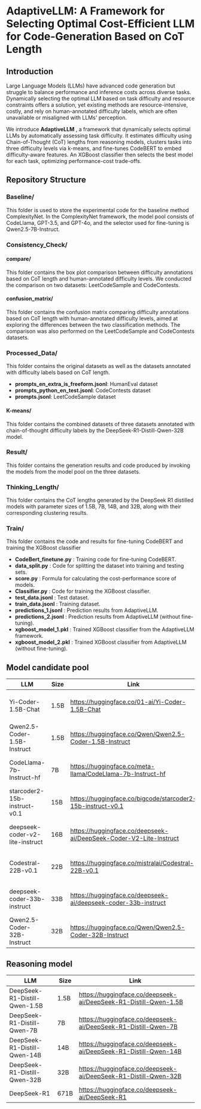 # AdaptiveLLM: A Framework for Selecting Optimal Cost-Efficient LLM for Code-Generation Based on CoT Length

## Introduction

Large Language Models (LLMs) have advanced code generation but struggle to balance performance and inference costs across diverse tasks. Dynamically selecting the optimal LLM based on task difficulty and resource constraints offers a solution, yet existing methods are resource-intensive, costly, and rely on human-annotated difficulty labels, which are often unavailable or misaligned with LLMs' perception.

We introduce **AdaptiveLLM** , a framework that dynamically selects optimal LLMs by automatically assessing task difficulty. It estimates difficulty using Chain-of-Thought (CoT) lengths from reasoning models, clusters tasks into three difficulty levels via k-means, and fine-tunes CodeBERT to embed difficulty-aware features. An XGBoost classifier then selects the best model for each task, optimizing performance-cost trade-offs.

## Repository Structure

### Baseline/

This folder is used to store the experimental code for the baseline method ComplexityNet. In the ComplexityNet framework, the model pool consists of CodeLlama, GPT-3.5, and GPT-4o, and the selector used for fine-tuning is Qwen2.5-7B-Instruct.

### Consistency_Check/

#### compare/

This folder contains the box plot comparison between difficulty annotations based on CoT length and human-annotated difficulty levels. We conducted the comparison on two datasets: LeetCodeSample and CodeContests.

#### confusion_matrix/

This folder contains the confusion matrix comparing difficulty annotations based on CoT length with human-annotated difficulty levels, aimed at exploring the differences between the two classification methods. The comparison was also performed on the LeetCodeSample and CodeContests datasets.

### Processed_Data/

This folder contains the original datasets as well as the datasets annotated with difficulty labels based on CoT length.

- **prompts_en_extra_is_freeform.jsonl**: HumanEval dataset
- **prompts_python_en_test.jsonl**: CodeContests dataset
- **prompts.jsonl**: LeetCodeSample dataset

#### K-means/

This folder contains the combined datasets of three datasets annotated with chain-of-thought difficulty labels by the DeepSeek-R1-Distill-Qwen-32B model.

### Result/

This folder contains the generation results and code produced by invoking the models from the model pool on the three datasets.

### Thinking_Length/

This folder contains the CoT lengths generated by the DeepSeek R1 distilled models with parameter sizes of 1.5B, 7B, 14B, and 32B, along with their corresponding clustering results.

### Train/

This folder contains the code and results for fine-tuning CodeBERT and training the XGBoost classifier

- **CodeBert_finetune.py** : Training code for fine-tuning CodeBERT.
- **data_split.py** : Code for splitting the dataset into training and testing sets.
- **score.py** : Formula for calculating the cost-performance score of models.
- **Classifier.py** : Code for training the XGBoost classifier.
- **test_data.jsonl** : Test dataset.
- **train_data.jsonl** : Training dataset.
- **predictions_1.jsonl** : Prediction results from AdaptiveLLM.
- **predictions_2.jsonl** : Prediction results from AdaptiveLLM (without fine-tuning).
- **xgboost_model_1.pkl** : Trained XGBoost classifier from the AdaptiveLLM framework.
- **xgboost_model_2.pkl** : Trained XGBoost classifier from AdaptiveLLM (without fine-tuning).

## Model candidate pool

| LLM                             | Size | Link                                                         | Price            |
| ------------------------------- | ---- | ------------------------------------------------------------ | ---------------- |
| Yi-Coder-1.5B-Chat              | 1.5B | <https://huggingface.co/01-ai/Yi-Coder-1.5B-Chat>            | $ 0.14/ M Tokens |
| Qwen2.5-Coder-1.5B-Instruct     | 1.5B | <https://huggingface.co/Qwen/Qwen2.5-Coder-1.5B-Instruct>    | $ 0.14/ M Tokens |
| CodeLlama-7b-Instruct-hf        | 7B   | <https://huggingface.co/meta-llama/CodeLlama-7b-Instruct-hf> | $ 0.42/ M Tokens |
| starcoder2-15b-instruct-v0.1    | 15B  | <https://huggingface.co/bigcode/starcoder2-15b-instruct-v0.1> | $ 0.72/ M Tokens |
| deepseek-coder-v2-lite-instruct | 16B  | <https://huggingface.co/deepseek-ai/DeepSeek-Coder-V2-Lite-Instruct> | $ 0.72/ M Tokens |
| Codestral-22B-v0.1              | 22B  | <https://huggingface.co/mistralai/Codestral-22B-v0.1>        | $ 0.95/ M Tokens |
| deepseek-coder-33b-instruct     | 33B  | <https://huggingface.co/deepseek-ai/deepseek-coder-33b-instruct> | $ 1.26/ M Tokens |
| Qwen2.5-Coder-32B-Instruct      | 32B  | <https://huggingface.co/Qwen/Qwen2.5-Coder-32B-Instruct>     | $ 1.26/ M Tokens |

## Reasoning model

| LLM                           | Size | Link                                                         |
| ----------------------------- | ---- | ------------------------------------------------------------ |
| DeepSeek-R1-Distill-Qwen-1.5B | 1.5B | <https://huggingface.co/deepseek-ai/DeepSeek-R1-Distill-Qwen-1.5B> |
| DeepSeek-R1-Distill-Qwen-7B   | 7B   | <https://huggingface.co/deepseek-ai/DeepSeek-R1-Distill-Qwen-7B> |
| DeepSeek-R1-Distill-Qwen-14B  | 14B  | <https://huggingface.co/deepseek-ai/DeepSeek-R1-Distill-Qwen-14B> |
| DeepSeek-R1-Distill-Qwen-32B  | 32B  | <https://huggingface.co/deepseek-ai/DeepSeek-R1-Distill-Qwen-32B> |
| DeepSeek-R1       | 671B | https://huggingface.co/deepseek-ai/DeepSeek-R1               |
